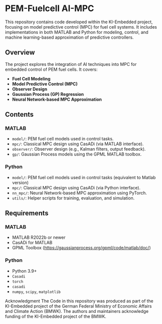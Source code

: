# PEM-Fuelcell AI-MPC

This repository contains code developed within the KI-Embedded project, focusing on model predictive control (MPC) for fuel cell systems. It includes implementations in both MATLAB and Python for modeling, control, and machine learning-based approximation of predictive controllers.

## Overview

The project explores the integration of AI techniques into MPC for embedded control of PEM fuel cells. It covers:

- **Fuel Cell Modeling**
- **Model Predictive Control (MPC)**
- **Observer Design**
- **Gaussian Process (GP) Regression**
- **Neural Network-based MPC Approximation**

## Contents

### MATLAB
- `model/`: PEM fuel cell models used in control tasks.
- `mpc/`: Classical MPC design using CasADi (via MATLAB interface).
- `observer/`: Observer design (e.g., Kalman filters, output feedback).
- `gp/`: Gaussian Process models using the GPML MATLAB toolbox.

### Python
- `model/`: PEM fuel cell models used in control tasks (equivalent to Matlab version)
- `mpc/`: Classical MPC design using CasADi (via Python interface).
- `nn_mpc/`: Neural Network-based MPC approximation using PyTorch.
- `utils/`: Helper scripts for training, evaluation, and simulation.

## Requirements

### MATLAB
- MATLAB R2022b or newer
- CasADi for MATLAB
- GPML Toolbox (https://gaussianprocess.org/gpml/code/matlab/doc/)

### Python
- Python 3.9+
- `Casadi`
- `torch`
- `casadi`
- `numpy`, `scipy`, `matplotlib`

Acknowledgment
The Code in this repository was produced as part of the KI-Embedded project of the German Federal Ministry of Economic Affairs and Climate Action (BMWK).
The authors and maintainers acknowledge funding of the KI-Embedded project of the BMWK.
